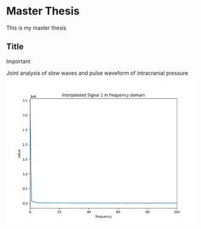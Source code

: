# Master Thesis
This is my master thesis 
## Title
> [!IMPORTANT] 
> Joint analysis of slow waves and pulse waveform of intracranial pressure

![fft](./img/fft.png)
